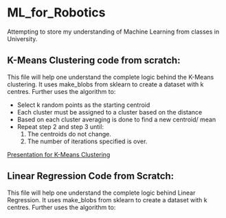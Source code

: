 # ML_for_Robotics
Attempting to store my understanding of Machine Learning from classes in University.

## K-Means Clustering code from scratch:

This file will help one understand the complete logic behind the K-Means clustering. It uses make_blobs from sklearn to create a dataset with k centres. Further uses the algorithm to:
  * Select k random points as the starting centroid
  * Each cluster must be assigned to a cluster based on the distance
  * Based on each cluster averaging is done to find a new centroid/ mean
  * Repeat step 2 and step 3 until:
      1. The centroids do not change.
      2. The number of iterations specified is over.
   
[Presentation for K-Means Clustering](https://docs.google.com/presentation/d/1EjscPPVP_YeI-U3HBQNXvuLLKkZUOuRPdcLpTkl7Wdc/edit?usp=sharing)

## Linear Regression Code from Scratch:

This file will help one understand the complete logic behind Linear Regression. It uses make_blobs from sklearn to create a dataset with k centres. Further uses the algorithm to:



